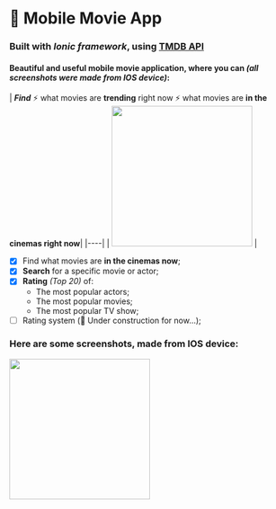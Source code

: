 # 🎥 Mobile Movie App 
### Built with ***Ionic framework***, using [TMDB API](https://www.themoviedb.org/)
#### Beautiful and useful mobile movie application, where you can *(all screenshots were made from IOS device)*: 
| ***Find*** 
⚡  what movies are **trending** right now 
⚡ what movies are **in the cinemas right now**|
|----|
| <img src="https://github.com/FedorMashoshin/Ionic-Movie/raw/main/src/assets/screenshots/IMG_2759.PNG" width="250"> |



- [x] Find what movies are **in the cinemas now**; 
- [x] **Search** for a specific movie or actor;
- [x] **Rating** *(Top 20)* of: 
    - The most popular actors;
    - The most popular movies;
    - The most popular TV show;
- [ ] Rating system (🚧 Under construction for now...);

### Here are some screenshots, made from IOS device: 
  <img src="https://mk0jobadderjftub56m0.kinstacdn.com/wp-content/uploads/stackoverflow.com-300.jpg" width="250">